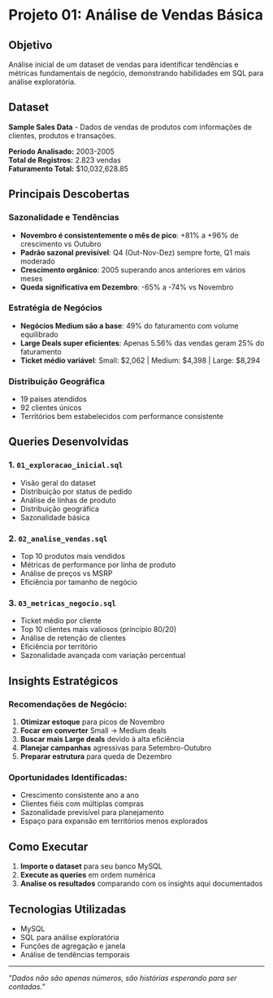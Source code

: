 # Projeto 01: Análise de Vendas Básica

## Objetivo
Análise inicial de um dataset de vendas para identificar tendências e métricas fundamentais de negócio, demonstrando habilidades em SQL para análise exploratória.

## Dataset
**Sample Sales Data** - Dados de vendas de produtos com informações de clientes, produtos e transações.

**Período Analisado:** 2003-2005  
**Total de Registros:** 2.823 vendas  
**Faturamento Total:** $10,032,628.85

## Principais Descobertas

### Sazonalidade e Tendências
- **Novembro é consistentemente o mês de pico**: +81% a +96% de crescimento vs Outubro
- **Padrão sazonal previsível**: Q4 (Out-Nov-Dez) sempre forte, Q1 mais moderado
- **Crescimento orgânico**: 2005 superando anos anteriores em vários meses
- **Queda significativa em Dezembro**: -65% a -74% vs Novembro

### Estratégia de Negócios
- **Negócios Medium são a base**: 49% do faturamento com volume equilibrado
- **Large Deals super eficientes**: Apenas 5.56% das vendas geram 25% do faturamento
- **Ticket médio variável**: Small: $2,062 | Medium: $4,398 | Large: $8,294

### Distribuição Geográfica
- 19 países atendidos
- 92 clientes únicos
- Territórios bem estabelecidos com performance consistente

## Queries Desenvolvidas

### 1. `01_exploracao_inicial.sql`
- Visão geral do dataset
- Distribuição por status de pedido
- Análise de linhas de produto
- Distribuição geográfica
- Sazonalidade básica

### 2. `02_analise_vendas.sql`
- Top 10 produtos mais vendidos
- Métricas de performance por linha de produto
- Análise de preços vs MSRP
- Eficiência por tamanho de negócio

### 3. `03_metricas_negocio.sql`
- Ticket médio por cliente
- Top 10 clientes mais valiosos (princípio 80/20)
- Análise de retenção de clientes
- Eficiência por território
- Sazonalidade avançada com variação percentual

## Insights Estratégicos

### Recomendações de Negócio:
1. **Otimizar estoque** para picos de Novembro
2. **Focar em converter** Small → Medium deals
3. **Buscar mais Large deals** devido à alta eficiência
4. **Planejar campanhas** agressivas para Setembro-Outubro
5. **Preparar estrutura** para queda de Dezembro

### Oportunidades Identificadas:
- Crescimento consistente ano a ano
- Clientes fiéis com múltiplas compras
- Sazonalidade previsível para planejamento
- Espaço para expansão em territórios menos explorados

## Como Executar

1. **Importe o dataset** para seu banco MySQL
2. **Execute as queries** em ordem numérica
3. **Analise os resultados** comparando com os insights aqui documentados

## Tecnologias Utilizadas
- MySQL
- SQL para análise exploratória
- Funções de agregação e janela
- Análise de tendências temporais

---

*"Dados não são apenas números, são histórias esperando para ser contadas."*
